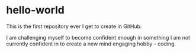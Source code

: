 # hello-world
This is the first repository ever I get to create in GitHub. 

I am challenging myself to become confident enough in something I am not currently confident in to create a new mind engaging hobby - coding.
